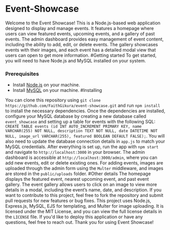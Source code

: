 # Event-Showcase
Welcome to the Event Showcase! This is a Node.js-based web application designed to display and manage events. It features a homepage where users can view featured events, upcoming events, and a gallery of past events. 
 The admin dashboard provides easy management of event content, including the ability to add, edit, or delete events. The gallery showcases events with their images, and each event has a detailed modal view that users can open to get more information.
#Getting started
To get started, you will need to have Node.js and MySQL installed on your system. 

### Prerequisites

- Install [Node.js](https://nodejs.org/) on your machine.
- Install [MySQL](https://www.mysql.com/) on your machine.
#Installing

You can clone this repository using `git clone https://github.com/FaithGikura/event-showcase.git` and run `npm install` to install the necessary dependencies. 
Once the dependencies are installed, configure your MySQL database by creating a new database called `event_showcase` and setting up a table for events with the following SQL: `CREATE TABLE events (id INT AUTO_INCREMENT PRIMARY KEY, name VARCHAR(255) NOT NULL, description TEXT NOT NULL, date DATETIME NOT NULL, image_url VARCHAR(255), featured BOOLEAN DEFAULT FALSE);`.
You will also need to update the database connection details in `app.js` to match your MySQL credentials.
After everything is set up, run the app with `npm start` and navigate to `http://localhost:3000` in your browser. The admin dashboard is accessible at `http://localhost:3000/admin`, where you can add new events, edit or delete existing ones. For adding events, images are uploaded through the admin form using the `Multer` middleware, and images are stored in the `public/uploads` folder.
#Other details
The homepage displays the featured event, nearest upcoming event, and past event gallery. The event gallery allows users to click on an image to view more details in a modal, including the event’s name, date, and description.
If you want to contribute to this project, feel free to fork the repository and submit pull requests for new features or bug fixes.
This project uses Node.js, Express.js, MySQL, EJS for templating, and Multer for image uploading.
It is licensed under the MIT License, and you can view the full license details in the `LICENSE` file.
If you'd like to deploy this application or have any questions, feel free to reach out.
Thank you for using Event Showcase! 

